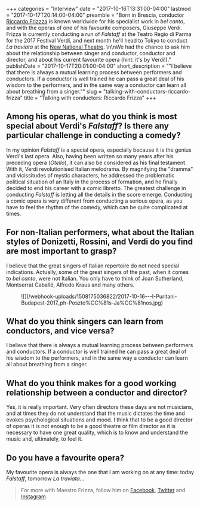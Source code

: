 +++
categories = "Interview"
date = "2017-10-16T13:31:00-04:00"
lastmod = "2017-10-17T20:14:00-04:00"
preamble = "Born in Brescia, conductor [Riccardo Frizzza](/scene/people/riccardo-frizza/) is known worldwide for his specialist work in *bel canto*, and with the operas of one of his favourite composers, Giuseppe Verdi. Frizza is currently conducting a run of *Falstaff* at the Teatro Regio di Parma for the 2017 Festival Verdi, and next month he'll head to Tokyo to conduct *La traviata* at the [New National Theatre](http://www.nntt.jac.go.jp/english/productions/detail_009667.html). \n\nWe had the chance to ask him about the relationship between singer and conductor, conductor and director, and about his current favourite opera (hint: it's by Verdi!)."
publishDate = "2017-10-17T20:01:00-04:00"
short_description = "\"I believe that there is always a mutual learning process between performers and conductors.  If a conductor is well trained he can pass a great deal of his wisdom to the performers, and in the same way a conductor can learn all about breathing from a singer.\""
slug = "talking-with-conductors-riccardo-frizza"
title = "Talking with conductors: Riccardo Frizza"
+++

## Among his operas, what do you think is most special about Verdi's *Falstaff*? Is there any particular challenge in conducting a comedy?

In my opinion *Falstaff* is a special opera, especially because it is the genius Verdi's last opera.  Also, having been written so many years after his preceding opera (*Otello*), it can also be considered as his final testament.  With it, Verdi revolutionised Italian melodrama.  By magnifying the "dramma" and vicissitudes of mystic characters, he addressed the problematic political situation of an Italy in the process of formation, and he finally decided to end his career with a comic libretto.  The greatest challenge in conducting *Falstaff* is letting all the details in the score emerge.  Conducting a comic opera is very different from conducting a serious opera, as you have to feel the rhythm of the comedy, which can be quite complicated at times. 
 
## For non-Italian performers, what about the Italian styles of Donizetti, Rossini, and Verdi do you find are most important to grasp?

I believe that the great singers of Italian repertoire do not need special indications.  Actually, some of the great singers of the past, when it comes to *bel canto*, were not Italian.  You only have to think of Joan Sutherland, Montserrat Caballé, Alfredo Kraus and many others.  

<figure data-type="image">
![](/webhook-uploads/1508175036822/2017-10-16---I-Puritani-Budapest-2017_ph-Poszto%CC%81s-Ja%CC%81nos.jpg)
<figcaption></figcaption>
</figure>

## What do you think singers can learn from conductors, and vice versa?

I believe that there is always a mutual learning process between performers and conductors.  If a conductor is well trained he can pass a great deal of his wisdom to the performers, and in the same way a conductor can learn all about breathing from a singer.  

## What do you think makes for a good working relationship between a conductor and director?

Yes, it is really important.  Very often directors these days are not musicians, and at times they do not understand that the music dictates the time and evokes psychological situations and mood.  I think that to be a good director of operas it is not enough to be a good theatre or film director as it is necessary to have one great quality, which is to know and understand the music and, ultimately, to feel it.  
 
## Do you have a favourite opera?

My favourite opera is always the one that I am working on at any time:  today *Falstaff*, tomorrow *La traviata*…

>For more with Maestro Frizza, follow him on [Facebook](https://www.facebook.com/Riccardo-Frizza-697816840345908/), [Twitter](https://twitter.com/riccardofrizza) and [Instagram](https://www.instagram.com/riccardofrizza/).
